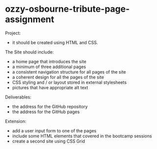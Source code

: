 # ozzy-osbourne-tribute-page-assignment
Project: 
- it should be created using HTML and CSS.
  
The Site should include:
- a home page that introduces the site
- a minimum of three additional pages
- a consistent navigation structure for all pages of the site
- a coherent design for all the pages of the site
- CSS styling and / or layout stored in external stylesheets
- pictures that have appropriate alt text

Deliverables:
- the address for the GitHub repository
- the address for the GitHub pages

Extension:
- add a user input form to one of the pages
- include some HTML elements that covered in the bootcamp sessions
- create a second site using CSS Grid
